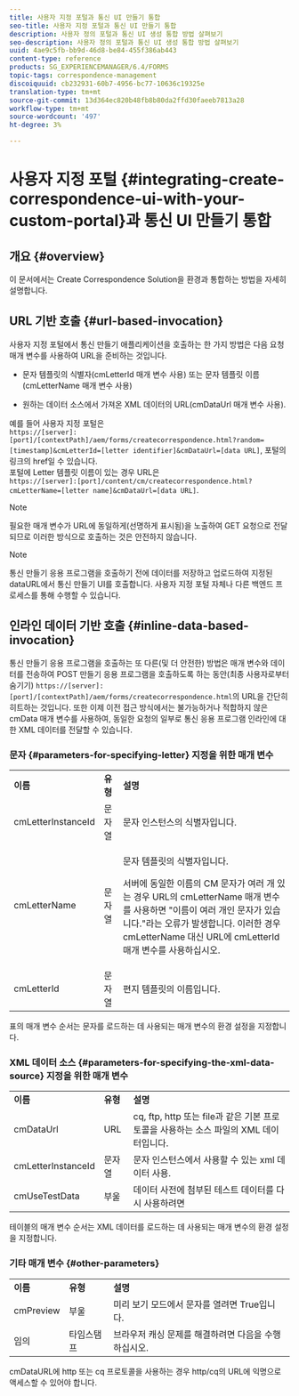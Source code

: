 ```yaml
---
title: 사용자 지정 포털과 통신 UI 만들기 통합
seo-title: 사용자 지정 포털과 통신 UI 만들기 통합
description: 사용자 정의 포털과 통신 UI 생성 통합 방법 살펴보기
seo-description: 사용자 정의 포털과 통신 UI 생성 통합 방법 살펴보기
uuid: 4ae9c5fb-bb9d-46d8-be84-455f386ab443
content-type: reference
products: SG_EXPERIENCEMANAGER/6.4/FORMS
topic-tags: correspondence-management
discoiquuid: cb232931-60b7-4956-bc77-10636c19325e
translation-type: tm+mt
source-git-commit: 13d364ec820b48fb8b80da2ffd30faeeb7813a28
workflow-type: tm+mt
source-wordcount: '497'
ht-degree: 3%

---
```



# 사용자 지정 포털 {#integrating-create-correspondence-ui-with-your-custom-portal}과 통신 UI 만들기 통합

## 개요 {#overview}

이 문서에서는 Create Correspondence Solution을 환경과 통합하는 방법을 자세히 설명합니다.

## URL 기반 호출 {#url-based-invocation}

사용자 지정 포털에서 통신 만들기 애플리케이션을 호출하는 한 가지 방법은 다음 요청 매개 변수를 사용하여 URL을 준비하는 것입니다.

* 문자 템플릿의 식별자(cmLetterId 매개 변수 사용) 또는 문자 템플릿 이름(cmLetterName 매개 변수 사용)

* 원하는 데이터 소스에서 가져온 XML 데이터의 URL(cmDataUrl 매개 변수 사용).

예를 들어 사용자 지정 포털은\
`https://[server]:[port]/[contextPath]/aem/forms/createcorrespondence.html?random=[timestamp]&cmLetterId=[letter identifier]&cmDataUrl=[data URL]`, 포털의 링크의 href일 수 있습니다.\
포털에 Letter 템플릿 이름이 있는 경우 URL은\
`https://[server]:[port]/content/cm/createcorrespondence.html?cmLetterName=[letter name]&cmDataUrl=[data URL]`.

>[!NOTE]
>
>필요한 매개 변수가 URL에 동일하게(선명하게 표시됨)을 노출하여 GET 요청으로 전달되므로 이러한 방식으로 호출하는 것은 안전하지 않습니다.

>[!NOTE]
>
>통신 만들기 응용 프로그램을 호출하기 전에 데이터를 저장하고 업로드하여 지정된 dataURL에서 통신 만들기 UI를 호출합니다. 사용자 지정 포털 자체나 다른 백엔드 프로세스를 통해 수행할 수 있습니다.

## 인라인 데이터 기반 호출 {#inline-data-based-invocation}

통신 만들기 응용 프로그램을 호출하는 또 다른(및 더 안전한) 방법은 매개 변수와 데이터를 전송하여 POST 만들기 응용 프로그램을 호출하도록 하는 동안(최종 사용자로부터 숨기기) `https://[server]:[port]/[contextPath]/aem/forms/createcorrespondence.html`의 URL을 간단히 히트하는 것입니다. 또한 이제 이전 접근 방식에서는 불가능하거나 적합하지 않은 cmData 매개 변수를 사용하여, 동일한 요청의 일부로 통신 응용 프로그램 인라인에 대한 XML 데이터를 전달할 수 있습니다.

### 문자 {#parameters-for-specifying-letter} 지정을 위한 매개 변수

<table> 
 <tbody>
  <tr>
   <td><strong>이름</strong></td> 
   <td><strong>유형</strong></td> 
   <td><strong>설명</strong></td> 
  </tr>
  <tr>
   <td>cmLetterInstanceId</td> 
   <td>문자열</td> 
   <td>문자 인스턴스의 식별자입니다.</td> 
  </tr>
  <tr>
   <td>cmLetterName</td> 
   <td>문자열</td> 
   <td><p>문자 템플릿의 식별자입니다. </p> <p>서버에 동일한 이름의 CM 문자가 여러 개 있는 경우 URL의 cmLetterName 매개 변수를 사용하면 "이름이 여러 개인 문자가 있습니다."라는 오류가 발생합니다. 이러한 경우 cmLetterName 대신 URL에 cmLetterId 매개 변수를 사용하십시오.</p> </td> 
  </tr>
  <tr>
   <td>cmLetterId</td> 
   <td>문자열</td> 
   <td>편지 템플릿의 이름입니다.</td> 
  </tr>
 </tbody>
</table>

표의 매개 변수 순서는 문자를 로드하는 데 사용되는 매개 변수의 환경 설정을 지정합니다.

### XML 데이터 소스 {#parameters-for-specifying-the-xml-data-source} 지정을 위한 매개 변수

<table> 
 <tbody>
  <tr>
   <td><strong>이름</strong></td> 
   <td><strong>유형</strong></td> 
   <td><strong>설명</strong></td> 
  </tr>
  <tr>
   <td>cmDataUrl<br /> </td> 
   <td>URL</td> 
   <td>cq, ftp, http 또는 file과 같은 기본 프로토콜을 사용하는 소스 파일의 XML 데이터입니다.<br /> </td> 
  </tr>
  <tr>
   <td>cmLetterInstanceId</td> 
   <td>문자열</td> 
   <td>문자 인스턴스에서 사용할 수 있는 xml 데이터 사용.</td> 
  </tr>
  <tr>
   <td>cmUseTestData</td> 
   <td>부울</td> 
   <td>데이터 사전에 첨부된 테스트 데이터를 다시 사용하려면</td> 
  </tr>
 </tbody>
</table>

테이블의 매개 변수 순서는 XML 데이터를 로드하는 데 사용되는 매개 변수의 환경 설정을 지정합니다.

### 기타 매개 변수 {#other-parameters}

<table> 
 <tbody>
  <tr>
   <td><strong>이름</strong></td> 
   <td><strong>유형</strong></td> 
   <td><strong>설명</strong></td> 
  </tr>
  <tr>
   <td>cmPreview<br /> </td> 
   <td>부울</td> 
   <td>미리 보기 모드에서 문자를 열려면 True입니다.<br /> </td> 
  </tr>
  <tr>
   <td>임의</td> 
   <td>타임스탬프</td> 
   <td>브라우저 캐싱 문제를 해결하려면 다음을 수행하십시오.</td> 
  </tr>
 </tbody>
</table>

cmDataURL에 http 또는 cq 프로토콜을 사용하는 경우 http/cq의 URL에 익명으로 액세스할 수 있어야 합니다.
